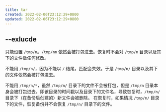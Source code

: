 ```yaml
---
title: tar
created: 2022-02-06T23:12:29+0800
updated: 2022-02-06T23:12:29+0800
---
```



## --exlucde

只能设置 `/tmp/n`。`/tmp/nn` 依然会被打包进去。恢复时不会对 `/tmp/n` 目录以及其下的文件做任何修改。

不能用 `/tmp/n/`，因为不能以 `/` 结尾，匹配会失效。于是 `/tmp/n/` 目录以及其下的文件依然会被打包进去。

不能用 `/tmp/n/*`，虽然 `/tmp/n/` 目录下的文件不会被打包，但是 `/tmp/n` 目录本身会被打包进去。即该目录的时间戳以及目录下的文件名，导致恢复时，`/tmp/n/` 目录下（在备份后创建的）新文件会被删除。
在恢复时，如果情况 `/tmp/n/` 目录下的文件，恢复备份并不会恢复 `/tmp/n/` 目录下的文件。
